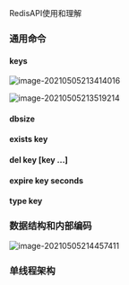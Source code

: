 RedisAPI使用和理解

### 通用命令

#### keys

![image-20210505213414016](C:\Users\KZEAL\AppData\Roaming\Typora\typora-user-images\image-20210505213414016.png)

![image-20210505213519214](C:\Users\KZEAL\AppData\Roaming\Typora\typora-user-images\image-20210505213519214.png)

#### dbsize

#### exists key

#### del key [key ...]

#### expire key seconds

#### type key



### 数据结构和内部编码

![image-20210505214457411](C:\Users\KZEAL\AppData\Roaming\Typora\typora-user-images\image-20210505214457411.png)

### 单线程架构